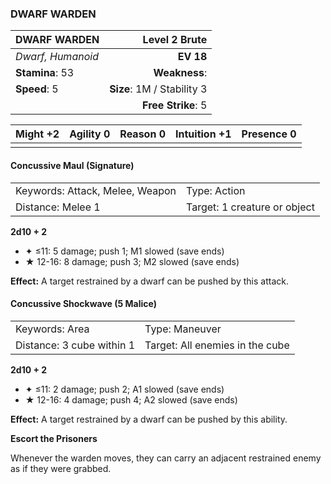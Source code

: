 ### DWARF WARDEN

| DWARF WARDEN      |          **Level 2 Brute** |
| :---------------- | -------------------------: |
| *Dwarf, Humanoid* |                  **EV 18** |
| **Stamina**: 53   |              **Weakness**: |
| **Speed**: 5      | **Size**: 1M / Stability 3 |
|                   |         **Free Strike**: 5 |

| **Might** +2 | **Agility** 0 | **Reason** 0 | **Intuition** +1 | **Presence** 0 |
| ------------ | ------------- | ------------ | ---------------- | -------------- |
|              |               |              |                  |                |

#### Concussive Maul (Signature)

|                                 |                              |
| :------------------------------ | :--------------------------- |
| Keywords: Attack, Melee, Weapon | Type: Action                 |
| Distance: Melee 1               | Target: 1 creature or object |

**2d10 + 2**

- ✦ ≤11: 5 damage; push 1; M1 slowed (save ends)
- ★ 12-16: 8 damage; push 3; M2 slowed (save ends)

**Effect:** A target restrained by a dwarf can be pushed by this attack.

#### Concussive Shockwave (5 Malice)

|                           |                                 |
| :------------------------ | :------------------------------ |
| Keywords: Area            | Type: Maneuver                  |
| Distance: 3 cube within 1 | Target: All enemies in the cube |

**2d10 + 2**

- ✦ ≤11: 2 damage; push 2; A1 slowed (save ends)
- ★ 12-16: 4 damage; push 4; A2 slowed (save ends)

**Effect:** A target restrained by a dwarf can be pushed by this ability.

**Escort the Prisoners**

Whenever the warden moves, they can carry an adjacent restrained enemy as if they were grabbed.

